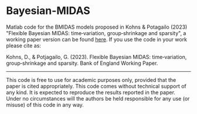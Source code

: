 # Bayesian-MIDAS

Matlab code for the BMIDAS models proposed in Kohns & Potagailo (2023) "Flexible Bayesian MIDAS: time‑variation, group‑shrinkage and sparsity", a working paper version can be found [here](https://www.bankofengland.co.uk/-/media/boe/files/working-paper/2023/flexible-bayesian-midas-time-variation-group-shrinkage-and-sparsity.pdf). If you use the code in your work please cite as: 

Kohns, D., & Potjagailo, G. (2023). Flexible Bayesian MIDAS: time‑variation, group‑shrinkage and sparsity. Bank of England Working Paper.

-----

This code is free to use for academic purposes only, provided that the paper is cited appropriately. This code comes without technical support of any kind. It is expected to reproduce the results reported in the paper. Under no circumstances will the authors be held responsible for any use (or misuse) of this code in any way.
